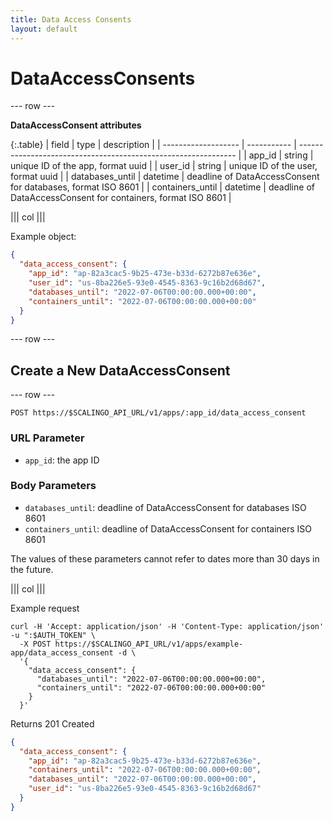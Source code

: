```yaml
---
title: Data Access Consents
layout: default
---
```


# DataAccessConsents

--- row ---

**DataAccessConsent attributes**

{:.table}
| field               | type        | description                                                    |
| ------------------- | ----------- | -------------------------------------------------------------- |
| app_id              | string      | unique ID of the app, format uuid                              |
| user_id             | string      | unique ID of the user, format uuid                             |
| databases_until     | datetime    | deadline of DataAccessConsent for databases, format ISO 8601   |
| containers_until    | datetime    | deadline of DataAccessConsent for containers, format ISO 8601  |

||| col |||

Example object:

```json
{
  "data_access_consent": {
    "app_id": "ap-82a3cac5-9b25-473e-b33d-6272b87e636e",
    "user_id": "us-8ba226e5-93e0-4545-8363-9c16b2d68d67",
    "databases_until": "2022-07-06T00:00:00.000+00:00",
    "containers_until": "2022-07-06T00:00:00.000+00:00"
  }
}
```
--- row ---

## Create a New DataAccessConsent

--- row ---

`POST https://$SCALINGO_API_URL/v1/apps/:app_id/data_access_consent`

### URL Parameter

- `app_id`: the app ID

### Body Parameters

- `databases_until`: deadline of DataAccessConsent for databases ISO 8601
- `containers_until`: deadline of DataAccessConsent for containers ISO 8601

The values of these parameters cannot refer to dates more than 30 days in the future.

||| col |||

Example request

```shell
curl -H 'Accept: application/json' -H 'Content-Type: application/json' -u ":$AUTH_TOKEN" \
  -X POST https://$SCALINGO_API_URL/v1/apps/example-app/data_access_consent -d \
  '{
    "data_access_consent": {
      "databases_until": "2022-07-06T00:00:00.000+00:00",
      "containers_until": "2022-07-06T00:00:00.000+00:00"
    }
  }'
```

Returns 201 Created

```json
{
  "data_access_consent": {
    "app_id": "ap-82a3cac5-9b25-473e-b33d-6272b87e636e",
    "containers_until": "2022-07-06T00:00:00.000+00:00",
    "databases_until": "2022-07-06T00:00:00.000+00:00",
    "user_id": "us-8ba226e5-93e0-4545-8363-9c16b2d68d67"
  }
}
```
